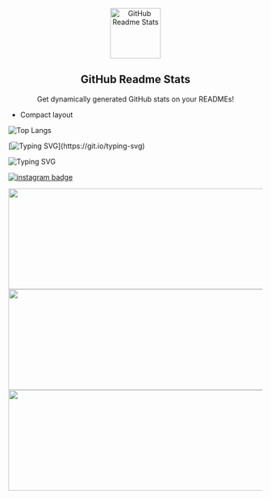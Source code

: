 
<p align="center">
 <img width="100px" src="https://res.cloudinary.com/anuraghazra/image/upload/v1594908242/logo_ccswme.svg" align="center" alt="GitHub Readme Stats" />
 <h2 align="center">GitHub Readme Stats</h2>
 <p align="center">Get dynamically generated GitHub stats on your READMEs!</p>
</p>


*   Compact layout

![Top Langs](https://github-readme-stats.vercel.app/api/top-langs/?username=DikhaPormes\&layout=compact)


[![Typing SVG](https://readme-typing-svg.herokuapp.com?size=24&color=00FF00&width=800&lines=System+Online...;Loading+Profile...;Access+Granted!)](https://git.io/typing-svg)

![Typing SVG](https://readme-typing-svg.herokuapp.com?size=28&duration=4000&color=00FF00&center=true&vCenter=true&width=800&lines=Hi+I'm+Pormes;Youtuber+%7C+Content+Creator+%7C+Learner;From+Indonesia+🇮🇩)


[![instagram badge](https://img.shields.io/badge/instagram-anonymous_dikha_official-%230177B5?style=flat&logo=instagram)](https://www.instagram.com/anonymous_dikha_official)


<img src="https://media.giphy.com/media/lp3GUtG2waC88/giphy.gif" width="700" height="200" frameBorder="0" >

<img src="https://media.giphy.com/media/12W5Sg2koWYnwA/giphy.gif" width="700" height="200" frameBorder="0" >

<img src="https://media.giphy.com/media/p4NLw3I4U0idi/giphy.gif" width="700" height="200" frameBorder="0" > 
